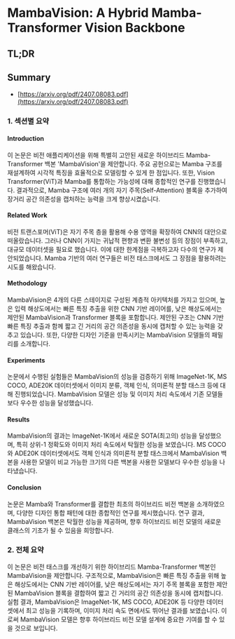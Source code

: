# MambaVision: A Hybrid Mamba-Transformer Vision Backbone
## TL;DR
## Summary
- [https://arxiv.org/pdf/2407.08083.pdf](https://arxiv.org/pdf/2407.08083.pdf)

### 1. 섹션별 요약

#### Introduction
이 논문은 비전 애플리케이션을 위해 특별히 고안된 새로운 하이브리드 Mamba-Transformer 백본 'MambaVision'을 제안합니다. 주요 공헌으로는 Mamba 구조를 재설계하여 시각적 특징을 효율적으로 모델링할 수 있게 한 점입니다. 또한, Vision Transformer(ViT)과 Mamba를 통합하는 가능성에 대해 종합적인 연구를 진행했습니다. 결과적으로, Mamba 구조에 여러 개의 자기 주목(Self-Attention) 블록을 추가하여 장거리 공간 의존성을 캡처하는 능력을 크게 향상시켰습니다.

#### Related Work
비전 트랜스포머(ViT)은 자기 주목 층을 활용해 수용 영역을 확장하여 CNN의 대안으로 떠올랐습니다. 그러나 CNN이 가지는 귀납적 편향과 변환 불변성 등의 장점이 부족하고, 대규모 데이터셋을 필요로 했습니다. 이에 대한 한계점을 극복하고자 다수의 연구가 제안되었습니다. Mamba 기반의 여러 연구들은 비전 태스크에서도 그 장점을 활용하려는 시도를 해왔습니다.

#### Methodology
MambaVision은 4개의 다른 스테이지로 구성된 계층적 아키텍처를 가지고 있으며, 높은 입력 해상도에서는 빠른 특징 추출을 위한 CNN 기반 레이어를, 낮은 해상도에서는 제안된 MambaVision과 Transformer 블록을 포함합니다. 제안된 구조는 CNN 기반 빠른 특징 추출과 함께 짧고 긴 거리의 공간 의존성을 동시에 캡처할 수 있는 능력을 갖추고 있습니다. 또한, 다양한 디자인 기준을 만족시키는 MambaVision 모델들의 패밀리를 소개합니다.

#### Experiments
논문에서 수행된 실험들은 MambaVision의 성능을 검증하기 위해 ImageNet-1K, MS COCO, ADE20K 데이터셋에서 이미지 분류, 객체 인식, 의미론적 분할 태스크 등에 대해 진행되었습니다. MambaVision 모델은 성능 및 이미지 처리 속도에서 기존 모델들보다 우수한 성능을 달성했습니다.

#### Results
MambaVision의 결과는 ImageNet-1K에서 새로운 SOTA(최고의) 성능을 달성했으며, 특히 상위-1 정확도와 이미지 처리 속도에서 탁월한 성능을 보였습니다. MS COCO와 ADE20K 데이터셋에서도 객체 인식과 의미론적 분할 태스크에서 MambaVision 백본을 사용한 모델이 비교 가능한 크기의 다른 백본을 사용한 모델보다 우수한 성능을 나타냈습니다.

#### Conclusion
논문은 Mamba와 Transformer를 결합한 최초의 하이브리드 비전 백본을 소개하였으며, 다양한 디자인 통합 패턴에 대한 종합적인 연구를 제시했습니다. 연구 결과, MambaVision 백본은 탁월한 성능을 제공하며, 향후 하이브리드 비전 모델의 새로운 클래스의 기초가 될 수 있음을 희망합니다.

### 2. 전체 요약
이 논문은 비전 태스크를 개선하기 위한 하이브리드 Mamba-Transformer 백본인 MambaVision을 제안합니다. 구조적으로, MambaVision은 빠른 특징 추출을 위해 높은 해상도에서는 CNN 기반 레이어를, 낮은 해상도에서는 자기 주목 블록을 포함한 제안된 MambaVision 블록을 결합하여 짧고 긴 거리의 공간 의존성을 동시에 캡처합니다. 실험 결과, MambaVision은 ImageNet-1K, MS COCO, ADE20K 등 다양한 데이터셋에서 최고 성능을 기록하며, 이미지 처리 속도 면에서도 뛰어난 결과를 보였습니다. 이로써 MambaVision 모델은 향후 하이브리드 비전 모델 설계에 중요한 기여를 할 수 있을 것으로 보입니다.